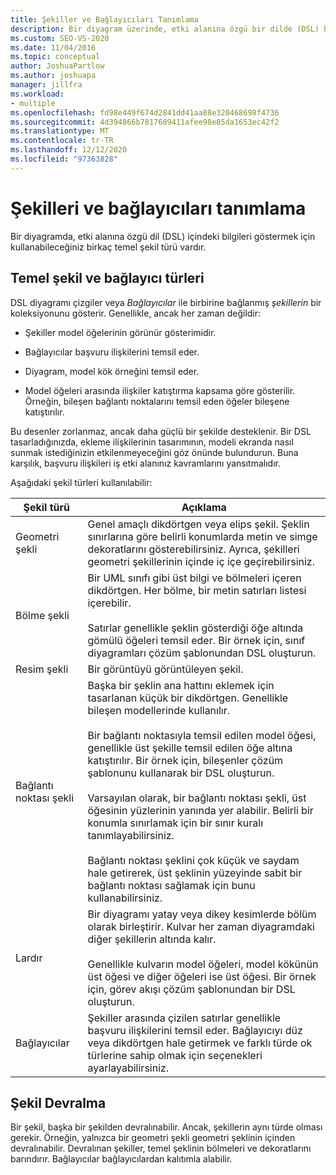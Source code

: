 ```yaml
---
title: Şekiller ve Bağlayıcıları Tanımlama
description: Bir diyagram üzerinde, etki alanına özgü bir dilde (DSL) bilgi göstermek için kullanabileceğiniz çeşitli temel şekil türleri hakkında bilgi edinin.
ms.custom: SEO-VS-2020
ms.date: 11/04/2016
ms.topic: conceptual
author: JoshuaPartlow
ms.author: joshuapa
manager: jillfra
ms.workload:
- multiple
ms.openlocfilehash: fd98e449f674d2841dd41aa88e320468698f4736
ms.sourcegitcommit: 4d394866b7817689411afee98e85da1653ec42f2
ms.translationtype: MT
ms.contentlocale: tr-TR
ms.lasthandoff: 12/12/2020
ms.locfileid: "97363828"
---
```

# <a name="define-shapes-and-connectors"></a>Şekilleri ve bağlayıcıları tanımlama

Bir diyagramda, etki alanına özgü dil (DSL) içindeki bilgileri göstermek için kullanabileceğiniz birkaç temel şekil türü vardır.

## <a name="basic-types-of-shapes-and-connectors"></a><a name="shapeTypes"></a> Temel şekil ve bağlayıcı türleri

DSL diyagramı çizgiler veya *Bağlayıcılar* ile birbirine bağlanmış *şekillerin* bir koleksiyonunu gösterir. Genellikle, ancak her zaman değildir:

- Şekiller model öğelerinin görünür gösterimidir.

- Bağlayıcılar başvuru ilişkilerini temsil eder.

- Diyagram, model kök örneğini temsil eder.

- Model öğeleri arasında ilişkiler katıştırma kapsama göre gösterilir. Örneğin, bileşen bağlantı noktalarını temsil eden öğeler bileşene katıştırılır.

Bu desenler zorlanmaz, ancak daha güçlü bir şekilde desteklenir. Bir DSL tasarladığınızda, ekleme ilişkilerinin tasarımının, modeli ekranda nasıl sunmak istediğinizin etkilenmeyeceğini göz önünde bulundurun. Buna karşılık, başvuru ilişkileri iş etki alanınız kavramlarını yansıtmalıdır.

Aşağıdaki şekil türleri kullanılabilir:

|Şekil türü|Açıklama|
|-|-|
|Geometri şekli|Genel amaçlı dikdörtgen veya elips şekil. Şeklin sınırlarına göre belirli konumlarda metin ve simge dekoratlarını gösterebilirsiniz. Ayrıca, şekilleri geometri şekillerinin içinde iç içe geçirebilirsiniz.|
|Bölme şekli|Bir UML sınıfı gibi üst bilgi ve bölmeleri içeren dikdörtgen. Her bölme, bir metin satırları listesi içerebilir.<br /><br /> Satırlar genellikle şeklin gösterdiği öğe altında gömülü öğeleri temsil eder. Bir örnek için, sınıf diyagramları çözüm şablonundan DSL oluşturun.|
|Resim şekli|Bir görüntüyü görüntüleyen şekil.|
|Bağlantı noktası şekli|Başka bir şeklin ana hattını eklemek için tasarlanan küçük bir dikdörtgen. Genellikle bileşen modellerinde kullanılır.<br /><br /> Bir bağlantı noktasıyla temsil edilen model öğesi, genellikle üst şekille temsil edilen öğe altına katıştırılır. Bir örnek için, bileşenler çözüm şablonunu kullanarak bir DSL oluşturun.<br /><br /> Varsayılan olarak, bir bağlantı noktası şekli, üst öğesinin yüzlerinin yanında yer alabilir. Belirli bir konumla sınırlamak için bir sınır kuralı tanımlayabilirsiniz.<br /><br /> Bağlantı noktası şeklini çok küçük ve saydam hale getirerek, üst şeklinin yüzeyinde sabit bir bağlantı noktası sağlamak için bunu kullanabilirsiniz.|
|Lardır|Bir diyagramı yatay veya dikey kesimlerde bölüm olarak birleştirir. Kulvar her zaman diyagramdaki diğer şekillerin altında kalır.<br /><br /> Genellikle kulvarın model öğeleri, model kökünün üst öğesi ve diğer öğeleri ise üst öğesi. Bir örnek için, görev akışı çözüm şablonundan bir DSL oluşturun.|
|Bağlayıcılar|Şekiller arasında çizilen satırlar genellikle başvuru ilişkilerini temsil eder. Bağlayıcıyı düz veya dikdörtgen hale getirmek ve farklı türde ok türlerine sahip olmak için seçenekleri ayarlayabilirsiniz.|

## <a name="shape-inheritance"></a>Şekil Devralma

Bir şekil, başka bir şekilden devralınabilir. Ancak, şekillerin aynı türde olması gerekir. Örneğin, yalnızca bir geometri şekli geometri şeklinin içinden devralınabilir. Devralınan şekiller, temel şeklinin bölmeleri ve dekoratlarını barındırır. Bağlayıcılar bağlayıcılardan kalıtımla alabilir.
